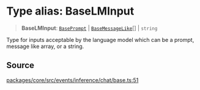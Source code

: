 # Type alias: BaseLMInput

> **BaseLMInput**: [`BasePrompt`](../../../../input/load/prompts/base/classes/BasePrompt.md) \| [`BaseMessageLike`](../../../../input/load/msgs/base/type-aliases/BaseMessageLike.md)[] \| `string`

Type for inputs acceptable by the language model which can be a prompt, message like
array, or a string.

## Source

[packages/core/src/events/inference/chat/base.ts:51](https://github.com/VictorS67/encre/blob/42c3bddca4be2d23ad959c1c99381eefbf43789c/packages/core/src/events/inference/chat/base.ts#L51)
